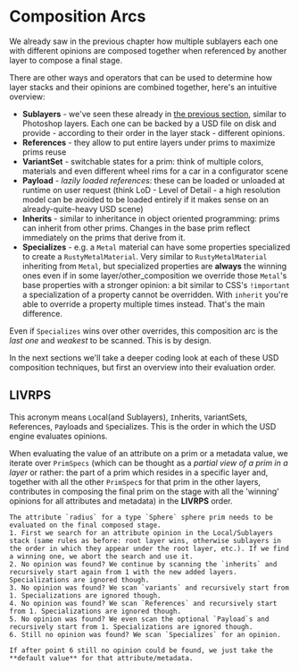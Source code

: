 # Composition Arcs

We already saw in the previous chapter how multiple sublayers each one with different opinions are composed together when referenced by another layer to compose a final stage.

There are other ways and operators that can be used to determine how layer stacks and their opinions are combined together, here's an intuitive overview:

* **Sublayers** - we've seen these already in [the previous section](../chapter2/example_layers_attributes_time_sampled.md), similar to Photoshop layers. Each one can be backed by a USD file on disk and provide - according to their order in the layer stack - different opinions.
* **References** - they allow to put entire layers under prims to maximize prims reuse
* **VariantSet** - switchable states for a prim: think of multiple colors, materials and even different wheel rims for a car in a configurator scene
* **Payload** - _lazily loaded references_: these can be loaded or unloaded at runtime on user request (think LoD - Level of Detail - a high resolution model can be avoided to be loaded entirely if it makes sense on an already-quite-heavy USD scene)
* **Inherits** - similar to inheritance in object oriented programming: prims can inherit from other prims. Changes in the base prim reflect immediately on the prims that derive from it.
* **Specializes** - e.g. a `Metal` material can have some properties specialized to create a `RustyMetalMaterial`. Very similar to `RustyMetalMaterial` inheriting from `Metal`, but specialized properties are **always** the winning ones even if in some layer/other_composition we override those `Metal`'s base properties with a stronger opinion: a bit similar to CSS's `!important` a specialization of a property cannot be overridden. With `inherit` you're able to override a property multiple times instead. That's the main difference.

Even if `Specializes` wins over other overrides, this composition arc is the _last one_ and _weakest_ to be scanned. This is by design.

In the next sections we'll take a deeper coding look at each of these USD composition techniques, but first an overview into their evaluation order.

## LIVRPS

This acronym means `L`ocal(and Sublayers), `I`nherits, `V`ariantSets, `R`eferences, `P`ayloads and `S`pecializes.
This is the order in which the USD engine evaluates opinions.

When evaluating the value of an attribute on a prim or a metadata value, we iterate over `PrimSpecs` (which can be thought as a _partial view of a prim in a layer_ or rather: the part of a prim which resides in a specific layer and, together with all the other `PrimSpec`s for that prim in the other layers, contributes in composing the final prim on the stage with all the 'winning' opinions for all attributes and metadata) in the **LIVRPS** order.

```admonish example
The attribute `radius` for a type `Sphere` sphere prim needs to be evaluated on the final composed stage.
1. First we search for an attribute opinion in the Local/Sublayers stack (same rules as before: root layer wins, otherwise sublayers in the order in which they appear under the root layer, etc.). If we find a winning one, we abort the search and use it.
2. No opinion was found? We continue by scanning the `inherits` and recursively start again from 1 with the new added layers. Specializations are ignored though.
3. No opinion was found? We scan `variants` and recursively start from 1. Specializations are ignored though.
4. No opinion was found? We scan `References` and recursively start from 1. Specializations are ignored though.
5. No opinion was found? We even scan the optional `Payload`s and recursively start from 1. Specializations are ignored though.
6. Still no opinion was found? We scan `Specializes` for an opinion.

If after point 6 still no opinion could be found, we just take the **default value** for that attribute/metadata.
```

